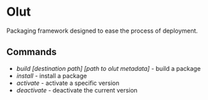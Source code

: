Olut
====

Packaging framework designed to ease the process of deployment.

Commands
--------

* *build <source path> [destination path] [path to olut metadata]* - build a package
* *install <package path>* - install a package
* *activate <name> <version>* - activate a specific version
* *deactivate <name>* - deactivate the current version

